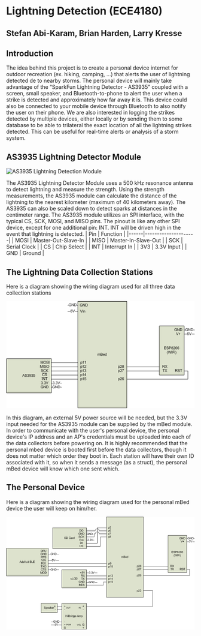 # Lightning Detection (ECE4180)
## Stefan Abi-Karam, Brian Harden, Larry Kresse
## Introduction
The idea behind this project is to create a personal device internet for outdoor recreation (ex. hiking, camping, ...) that alerts the user of lightning detected de to nearby storms. The personal device will mainly take advantage of the “SparkFun Lightning Detector - AS3935” coupled with a screen, small speaker, and Bluetooth-to-phone to alert the user when a strike is detected and approximately how far away it is. This device could also be connected to your mobile device through Bluetooth to also notify the user on their phone. We are also interested in logging the strikes detected by multiple devices,  either locally or by sending them to some database to be able to trilateral the exact location of all the lightning strikes detected. This can be useful for real-time alerts or analysis of a storm system.
## AS3935 Lightning Detector Module

![AS3935 Lightning Detection Module](https://github.com/StarmanUltra/ECE4180_FINAL/blob/main/images/as3935.png?raw=true)

The AS3935 Lightning Detector Module uses a 500 kHz resonance antenna to detect lightning and measure the strength. Using the strength measurements, the AS3935 module can calculate the distance of the lightning to the nearest kilometer (maximum of 40 kilometers away). The AS3935 can also be scaled down to detect sparks at distances in the centimeter range.
The AS3935 module utilizes an SPI interface, with the typical CS, SCK, MOSI, and MISO pins. The pinout is like any other SPI device, except for one additional pin: INT. INT will be driven high in the event that lightning is detected.
| Pin  | Function            |
|------|---------------------|
| MOSI | Master-Out-Slave-In |
| MISO | Master-In-Slave-Out |
| SCK  | Serial Clock        |
| CS   | Chip Select         |
| INT  | Interrupt In        |
| 3V3  | 3.3V Input          |
| GND  | Ground              |
## The Lightning Data Collection Stations
Here is a diagram showing the wiring diagram used for all three data collection stations

![Data Collection Station](https://github.com/StarmanUltra/ECE4180_FINAL/blob/main/images/data_collector_schematic.png?raw=true)

In this diagram, an external 5V power source will be needed, but the 3.3V input needed for the AS3935 module can be supplied by the mBed module. 
In order to communicate with the user's personal device, the personal device's IP address and an AP's credentials must be uploaded into each of the data collectors before powering on. It is highly recommended that the personal mbed device is booted first before the data collectors, though it does not matter which order they boot in.
Each station will have their own ID associated with it, so when it sends a message (as a struct), the personal mBed device will know which one sent which.
## The Personal Device
Here is a diagram showing the wiring diagram used for the personal mBed device the user will keep on him/her.

![Personal Device](https://github.com/StarmanUltra/ECE4180_FINAL/blob/main/images/personal_mbed_schematic.png?raw=true)

